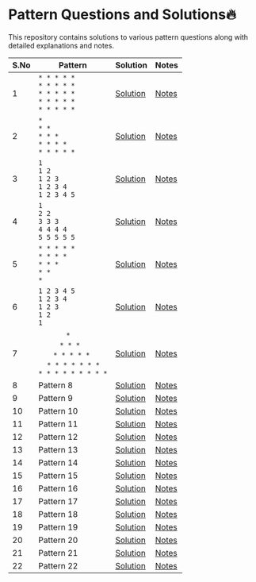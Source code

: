 # Pattern Questions and Solutions🔥

This repository contains solutions to various pattern questions along with detailed explanations and notes.

| S.No | Pattern  | Solution | Notes |
|------|--------------------------|-----------------|--------------|
| 1    | `* * * * *` <br> `* * * * *` <br> `* * * * *` <br> `* * * * *` <br> `* * * * *`                | [Solution](#)   | [Notes](#)   |
| 2 | `*` <br> `* *` <br> `* * *` <br> `* * * *` <br> `* * * * *` | [Solution](#) | [Notes](#) |
| 3    | `1` <br> `1 2` <br> `1 2 3` <br> `1 2 3 4` <br> `1 2 3 4 5`                | [Solution](#)   | [Notes](#)   |
| 4    | `1` <br> `2 2` <br> `3 3 3` <br> `4 4 4 4` <br> `5 5 5 5 5`                | [Solution](#)   | [Notes](#)   |
| 5    | `* * * * *` <br> `* * * *` <br> `* * *` <br> `* *` <br> `*`                | [Solution](#)   | [Notes](#)   |
| 6    | `1 2 3 4 5`<br>`1 2 3 4`<br>`1 2 3`<br>`1 2` <br> `1`                | [Solution](#)   | [Notes](#)   |
| 7    |  &nbsp;&nbsp;&nbsp;&nbsp;&nbsp;&nbsp;&nbsp;&nbsp;&nbsp;&nbsp;&nbsp;&nbsp; `*` <br> &nbsp;&nbsp;&nbsp;&nbsp;&nbsp;&nbsp;&nbsp;&nbsp;&nbsp; ` * * * ` <br> &nbsp;&nbsp;&nbsp;&nbsp;&nbsp;&nbsp; `* * * * *` <br> &nbsp;&nbsp;&nbsp; `* * * * * * *` <br> `* * * * * * * * *`         | [Solution](#)   | [Notes](#)   |
| 8    | Pattern 8                | [Solution](#)   | [Notes](#)   |
| 9    | Pattern 9                | [Solution](#)   | [Notes](#)   |
| 10   | Pattern 10               | [Solution](#)   | [Notes](#)   |
| 11   | Pattern 11               | [Solution](#)   | [Notes](#)   |
| 12   | Pattern 12               | [Solution](#)   | [Notes](#)   |
| 13   | Pattern 13               | [Solution](#)   | [Notes](#)   |
| 14   | Pattern 14               | [Solution](#)   | [Notes](#)   |
| 15   | Pattern 15               | [Solution](#)   | [Notes](#)   |
| 16   | Pattern 16               | [Solution](#)   | [Notes](#)   |
| 17   | Pattern 17               | [Solution](#)   | [Notes](#)   |
| 18   | Pattern 18               | [Solution](#)   | [Notes](#)   |
| 19   | Pattern 19               | [Solution](#)   | [Notes](#)   |
| 20   | Pattern 20               | [Solution](#)   | [Notes](#)   |
| 21   | Pattern 21               | [Solution](#)   | [Notes](#)   |
| 22   | Pattern 22               | [Solution](#)   | [Notes](#)   |

